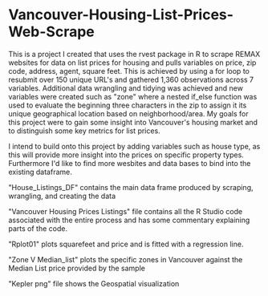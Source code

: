 # Vancouver-Housing-List-Prices-Web-Scrape
This is a project I created that uses the rvest package in R to scrape REMAX websites for data on list prices for housing and pulls variables on price, zip code, address, agent, square feet. This is achieved by using a for loop to resubmit over 150 unique URL's and gathered 1,360 observations across 7 variables. Additional data wrangling and tidying was achieved and new variables were created such as "zone" where a nested if_else function was used to evaluate the beginning three characters in the zip to assign it its unique geographical location based on neighborhood/area. My goals for this project were to gain some insight into Vancouver's housing market and to distinguish some key metrics for list prices.

I intend to build onto this project by adding variables such as house type, as this will provide more insight into the prices on specific property types. Furthermore I'd like to find more wesbites and data bases to bind into the existing dataframe.


"House_Listings_DF" contains the main data frame produced by scraping, wrangling, and creating the data

"Vancouver Housing Prices Listings" file contains all the R Studio code associated with the entire process and has some commentary explaining parts of the code.

"Rplot01" plots squarefeet and price and is fitted with a regression line.

"Zone V Median_list" plots the specific zones in Vancouver against the Median List price provided by the sample

"Kepler png" file shows the Geospatial visualization 

